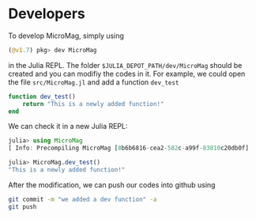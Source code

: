 # Developers

To develop MicroMag, simply using
```julia
(@v1.7) pkg> dev MicroMag
```
in the Julia REPL. The folder `$JULIA_DEPOT_PATH/dev/MicroMag` should be created and you can modifiy the codes in it. 
For example, we could open the file `src/MicroMag.jl` and add a function `dev_test` 
```julia
function dev_test()
    return "This is a newly added function!"
end
```
We can check it in a new Julia REPL:
```julia
julia> using MicroMag
[ Info: Precompiling MicroMag [8b6b6816-cea2-582c-a99f-83810c20db0f]

julia> MicroMag.dev_test()
"This is a newly added function!"
```

After the modification, we can push our codes into github using 
```bash
git commit -m "we added a dev function" -a
git push
```

